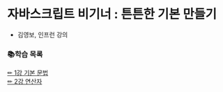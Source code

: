 # 자바스크립트 비기너 : 튼튼한 기본 만들기  
- 김영보, 인프런 강의  

### 📚학습 목록
[✏ 1강 기본 문법](https://www.notion.so/2021-05-31-1-13dae3b6f74c4ea1b31dcee42596a1eb)  
[✏ 2강 연산자](https://www.notion.so/2021-05-31-2-0f99decadf154a98bd1a329fb5182afb)